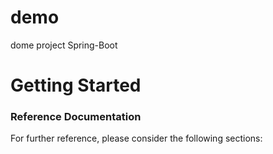 # demo
dome project Spring-Boot


# Getting Started

### Reference Documentation
For further reference, please consider the following sections:
